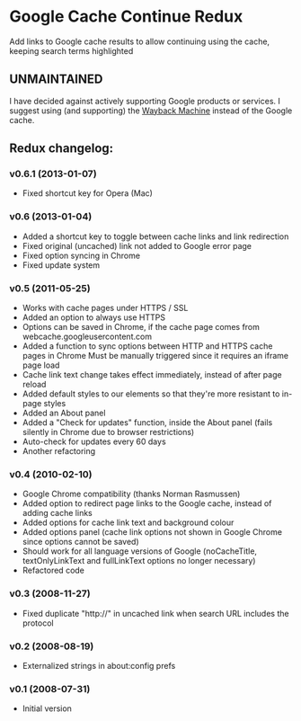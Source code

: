 # Google Cache Continue Redux #

Add links to Google cache results to allow continuing using the cache, keeping search terms highlighted 

## UNMAINTAINED ##

I have decided against actively supporting Google products or services. I suggest using (and supporting) the [Wayback Machine] instead of the Google cache.

[Wayback Machine]: https://web.archive.org/

## Redux changelog: ##

### v0.6.1 (2013-01-07) ###

- Fixed shortcut key for Opera (Mac)

### v0.6 (2013-01-04) ###

- Added a shortcut key to toggle between cache links and link redirection
- Fixed original (uncached) link not added to Google error page
- Fixed option syncing in Chrome
- Fixed update system

### v0.5 (2011-05-25) ###

- Works with cache pages under HTTPS / SSL
- Added an option to always use HTTPS
- Options can be saved in Chrome, if the cache page comes from webcache.googleusercontent.com
- Added a function to sync options between HTTP and HTTPS cache pages in Chrome
  Must be manually triggered since it requires an iframe page load
- Cache link text change takes effect immediately, instead of after page reload
- Added default styles to our elements so that they're more resistant to in-page styles
- Added an About panel
- Added a "Check for updates" function, inside the About panel (fails silently in Chrome due to browser restrictions)
- Auto-check for updates every 60 days
- Another refactoring

### v0.4 (2010-02-10) ###

- Google Chrome compatibility (thanks Norman Rasmussen)
- Added option to redirect page links to the Google cache, instead of adding cache links
- Added options for cache link text and background colour
- Added options panel (cache link options not shown in Google Chrome since options cannot be saved)
- Should work for all language versions of Google (noCacheTitle, textOnlyLinkText and fullLinkText options no longer necessary)
- Refactored code

### v0.3 (2008-11-27) ###

- Fixed duplicate "http://" in uncached link when search URL includes the protocol

### v0.2 (2008-08-19) ###

- Externalized strings in about:config prefs

### v0.1 (2008-07-31) ###

- Initial version

